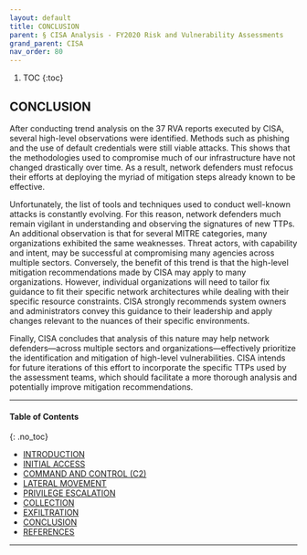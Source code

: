 ```yaml
---
layout: default
title: CONCLUSION    
parent: § CISA Analysis - FY2020 Risk and Vulnerability Assessments 
grand_parent: CISA 
nav_order: 80 
---
```

<style>
.dont-break-out {
  /* These are technically the same, but use both */
  overflow-wrap: break-word;
  word-wrap: break-word;

     -ms-word-break: break-all;
  /* This is the dangerous one in WebKit, as it breaks things wherever */
  word-break: break-all;
  /* Instead use this non-standard one: */
  word-break: break-word;
}

.youtube-container {
    position: relative;
    width: 100%;
    height: 0;
    padding-bottom: 56.25%;
}
.youtube-video {
    position: absolute;
    top: 0;
    left: 0;
    width: 100%;
    height: 100%;
}

</style>

<div class="dont-break-out" markdown="1">

1. TOC
{:toc}

## CONCLUSION
After conducting trend analysis on the 37 RVA reports executed by CISA, several high-level observations were identified. Methods such as phishing and the use of default credentials were still viable attacks. This shows that the methodologies used to compromise much of our infrastructure have not changed drastically over time. As a result, network defenders must refocus their efforts at deploying the myriad of mitigation steps already known to be effective.

Unfortunately, the list of tools and techniques used to conduct well-known attacks is constantly evolving. For this reason, network defenders much remain vigilant in understanding and observing the signatures of new TTPs. An additional observation is that for several MITRE categories, many organizations exhibited the same weaknesses. Threat actors, with capability and intent, may be successful at compromising many agencies across multiple sectors. Conversely, the benefit of this trend is that the high-level mitigation recommendations made by CISA may apply to many organizations. However, individual organizations will need to tailor fix guidance to fit their specific network architectures while dealing with their specific resource constraints. CISA strongly recommends system owners and administrators convey this guidance to their leadership and apply changes relevant to the nuances of their specific environments.

Finally, CISA concludes that analysis of this nature may help network defenders—across multiple sectors and organizations—effectively prioritize the identification and mitigation of high-level vulnerabilities. CISA intends for future iterations of this effort to incorporate the specific TTPs used by the assessment teams, which should facilitate a more thorough analysis and potentially improve mitigation recommendations.

***

#### Table of Contents
{: .no_toc}

<ul><li> <a href="/docs/cisa/FY2020-Risk-and-Vulnerability-Assessments-1/">INTRODUCTION</a></li><li> <a href="/docs/cisa/FY2020-Risk-and-Vulnerability-Assessments-2/">INITIAL ACCESS</a></li><li> <a href="/docs/cisa/FY2020-Risk-and-Vulnerability-Assessments-3/">COMMAND AND CONTROL (C2)</a></li><li> <a href="/docs/cisa/FY2020-Risk-and-Vulnerability-Assessments-4/">LATERAL MOVEMENT</a></li><li> <a href="/docs/cisa/FY2020-Risk-and-Vulnerability-Assessments-5/">PRIVILEGE ESCALATION</a></li><li> <a href="/docs/cisa/FY2020-Risk-and-Vulnerability-Assessments-6/">COLLECTION</a></li><li> <a href="/docs/cisa/FY2020-Risk-and-Vulnerability-Assessments-7/">EXFILTRATION</a></li><li> <a href="/docs/cisa/FY2020-Risk-and-Vulnerability-Assessments-8/">CONCLUSION</a></li><li> <a href="/docs/cisa/FY2020-Risk-and-Vulnerability-Assessments-9/">REFERENCES</a></li></ul>

***

</div>
